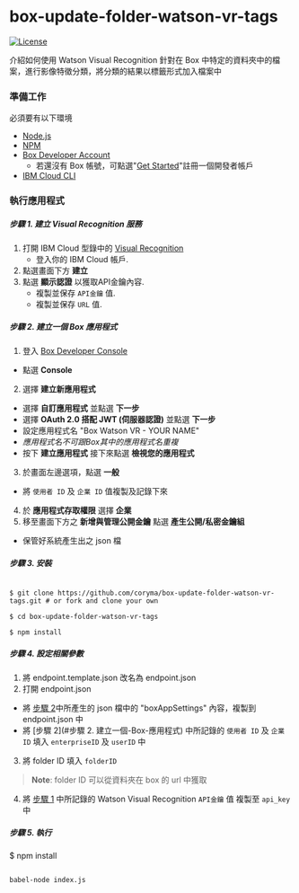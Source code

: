 # box-update-folder-watson-vr-tags
[![License](https://img.shields.io/badge/license-MIT-blue.svg?style=flat)](http://opensource.org/licenses/MIT  "Feel free to contribute.")

介紹如何使用 Watson Visual Recognition 針對在 Box 中特定的資料夾中的檔案，進行影像特徵分類，將分類的結果以標籤形式加入檔案中

### 準備工作

必須要有以下環境
- [Node.js](https://nodejs.org/en/)
- [NPM](https://www.npmjs.com/)
- [Box Developer Account](https://developer.box.com/)
	* 若還沒有 Box 帳號，可點選"[Get Started](https://account.box.com/signup/n/developer)"註冊一個開發者帳戶
- [IBM Cloud CLI](https://console.bluemix.net/docs/cli/index.html#overview)

  

### 執行應用程式

##### 步驟 1. 建立 Visual Recognition 服務
1. 打開 IBM Cloud 型錄中的 [Visual Recognition](https://console.bluemix.net/catalog/services/visual-recognition) 
    * 登入你的 IBM Cloud 帳戶.
2. 點選畫面下方 **建立**
3. 點選 **顯示認證** 以獲取API金鑰內容.
    * 複製並保存 `API金鑰` 值.
    * 複製並保存 `URL` 值.

##### 步驟 2. 建立一個 Box 應用程式

1. 登入 [Box Developer Console](https://developer.box.com)
* 點選 **Console**
2. 選擇 **建立新應用程式**
* 選擇 **自訂應用程式** 並點選 **下一步**
* 選擇 **OAuth 2.0 搭配 JWT (伺服器認證)**  並點選 **下一步**
* 設定應用程式名 "Box Watson VR - YOUR NAME"
*  *應用程式名不可跟Box其中的應用程式名重複*
* 按下 **建立應用程式** 接下來點選 **檢視您的應用程式**
3. 於畫面左邊選項，點選 **一般**
* 將 `使用者 ID` 及 `企業 ID` 值複製及記錄下來
4. 於 **應用程式存取權限** 選擇 **企業**
5. 移至畫面下方之 **新增與管理公開金鑰** 點選 **產生公開/私密金鑰組**
* 保管好系統產生出之 json 檔
  
##### 步驟 3. 安裝


```

$ git clone https://github.com/coryma/box-update-folder-watson-vr-tags.git # or fork and clone your own

$ cd box-update-folder-watson-vr-tags

$ npm install

```

##### 步驟 4. 設定相關參數

1. 將 endpoint.template.json 改名為 endpoint.json
2. 打開 endpoint.json
* 將 [步驟 2](#步驟-2.-建立一個-Box-應用程式)中所產生的 json 檔中的 "boxAppSettings" 內容，複製到 endpoint.json 中
* 將 [步驟 2](#步驟 2. 建立一個-Box-應用程式) 中所記錄的 `使用者 ID` 及 `企業 ID` 填入 `enterpriseID` 及 `userID` 中
3. 將 folder ID 填入 `folderID`
> **Note**: folder ID 可以從資料夾在 box 的 url 中獲取
4. 將 [步驟 1](#步驟-1.-建立-Visual-Recognition-服務) 中所記錄的 Watson Visual Recognition `API金鑰` 值 複製至 `api_key` 中

##### 步驟 5. 執行

$ npm install

```bash

babel-node index.js

```
